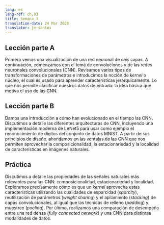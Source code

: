 ```yaml
---
lang: es
lang-ref: ch.03
title: Semana 3
translation-date: 24 Mar 2020
translator: je-santos
---
```


<!--
## Lecture part A

We first see a visualization of a 6-layer neural network. Next we begin with the topic of Convolutions and Convolution Neural Networks (CNN). We review several types of parameter transformations in the context of CNNs and introduce the idea of a kernel, which is used to learn features in a hierarchical manner. Thereby allowing us to classify our input data which is the basic idea motivating the use of CNNs.
-->
## Lección parte A

Primero vemos una visualización de una red neuronal de seis capas. A continuación, comenzamos con el tema de convoluciones y de las redes neuronales convolucionales (CNN). Revisamos varios tipos de transformaciones de parámetros e introducimos la noción de *kernel* o núcleo, el cual es usado para aprender características jerárquicamente. Lo que nos permite clasificar nuestros datos de entrada: la idea básica que motiva el uso de las CNN.

<!--
## Lecture part B

We give an introduction on how CNNs have evolved over time. We discuss in detail different CNN architectures, including a modern implementation of LeNet5 to exemplify the task of digit recognition on the MNIST dataset. Based on its design principles, we expand on the advantages of CNNs which allows us to exploit the compositionality, stationarity, and locality features of natural images.
-->

## Lección parte B


Damos una introducción a cómo han evolucionado en el tiempo las CNN. Discutimos a detalle las diferentes arquitecturas de CNN, incluyendo una implementación moderna de LeNet5 para usar como ejemplo el reconocimiento de dígitos del conjunto de datos MNIST. A partir de sus principios de diseño, ahondamos en las ventajas de las CNN que nos permiten aprovechar la composicionalidad, la estacionariedad y la localidad de características en imágenes naturales.


<!--
## Practicum

Properties of natural signals that are most relevant to CNNs are discussed in more detail, namely: Locality, Stationarity, and Compositionality. We explore precisely how a kernel exploits these features through sparsity, weight sharing and the stacking of layers, as well as motivate the concepts of padding and pooling. Finally, a performance comparison between FCN and CNN was done for different data modalities.
-->

## Práctica

 Discutimos a detalle las propiedades de las señales naturales más relevantes para las CNN: composicionalidad, estacionariedad y localidad. Exploramos precisamente cómo es que un *kernel* aprovecha estas características utilizando las cualidades de esparcidad (*sparcity*), reutilización de parámetros (*weight sharing*) y el apilamiento (*stacking*) de capas convolucionales, al igual que las técnicas de relleno (*padding*) y muestreo (*pooling*). Por último, realizamos una comparación de desempeño entre una red densa (*fully connected network*) y una CNN para distintas modalidades de datos.
